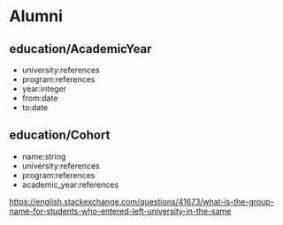 # Alumni


## education/AcademicYear

- university:references
- program:references
- year:integer
- from:date
- to:date

## education/Cohort

- name:string
- university:references
- program:references
- academic_year:references

https://english.stackexchange.com/questions/41673/what-is-the-group-name-for-students-who-entered-left-university-in-the-same
